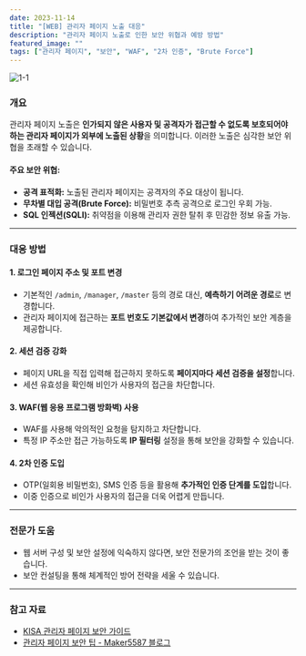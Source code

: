 ```yaml
---
date: 2023-11-14
title: "[WEB] 관리자 페이지 노출 대응"
description: "관리자 페이지 노출로 인한 보안 위협과 예방 방법"
featured_image: ""
tags: ["관리자 페이지", "보안", "WAF", "2차 인증", "Brute Force"]
---
```


![1-1](https://github.com/user-attachments/assets/a65758a3-f6fd-48e2-9331-14aa9a6720c1)

### 개요

관리자 페이지 노출은 **인가되지 않은 사용자 및 공격자가 접근할 수 없도록 보호되어야 하는 관리자 페이지가 외부에 노출된 상황**을 의미합니다. 이러한 노출은 심각한 보안 위협을 초래할 수 있습니다.

#### 주요 보안 위협:
- **공격 표적화:** 노출된 관리자 페이지는 공격자의 주요 대상이 됩니다.
- **무차별 대입 공격(Brute Force):** 비밀번호 추측 공격으로 로그인 우회 가능.
- **SQL 인젝션(SQLI):** 취약점을 이용해 관리자 권한 탈취 후 민감한 정보 유출 가능.

---

### 대응 방법

#### 1. **로그인 페이지 주소 및 포트 변경**
- 기본적인 `/admin`, `/manager`, `/master` 등의 경로 대신, **예측하기 어려운 경로**로 변경합니다.
- 관리자 페이지에 접근하는 **포트 번호도 기본값에서 변경**하여 추가적인 보안 계층을 제공합니다.

#### 2. **세션 검증 강화**
- 페이지 URL을 직접 입력해 접근하지 못하도록 **페이지마다 세션 검증을 설정**합니다.
- 세션 유효성을 확인해 비인가 사용자의 접근을 차단합니다.

#### 3. **WAF(웹 응용 프로그램 방화벽) 사용**
- WAF를 사용해 악의적인 요청을 탐지하고 차단합니다.
- 특정 IP 주소만 접근 가능하도록 **IP 필터링** 설정을 통해 보안을 강화할 수 있습니다.

#### 4. **2차 인증 도입**
- OTP(일회용 비밀번호), SMS 인증 등을 활용해 **추가적인 인증 단계를 도입**합니다.
- 이중 인증으로 비인가 사용자의 접근을 더욱 어렵게 만듭니다.

---

### 전문가 도움
- 웹 서버 구성 및 보안 설정에 익숙하지 않다면, 보안 전문가의 조언을 받는 것이 좋습니다.
- 보안 컨설팅을 통해 체계적인 방어 전략을 세울 수 있습니다.

---

### 참고 자료
- [KISA 관리자 페이지 보안 가이드](https://www.kisa.or.kr/2060204/form?postSeq=12&lang_type=KO&page=1)
- [관리자 페이지 보안 팁 - Maker5587 블로그](https://maker5587.tistory.com/30)
